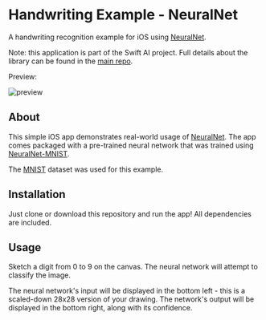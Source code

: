 # Handwriting Example - NeuralNet
A handwriting recognition example for iOS using [NeuralNet](https://github.com/Swift-AI/NeuralNet).

Note: this application is part of the Swift AI project. Full details about the library can be found in the [main repo](https://github.com/Swift-AI/Swift-AI).

Preview:

![preview](https://github.com/Swift-AI/NeuralNet-Handwriting-iOS/blob/master/preview.gif)

## About

This simple iOS app demonstrates real-world usage of [NeuralNet](https://github.com/Swift-AI/NeuralNet). The app comes packaged with a pre-trained neural network that was trained using [NeuralNet-MNIST](https://github.com/Swift-AI/NeuralNet-MNIST).

The [MNIST](http://yann.lecun.com/exdb/mnist/) dataset was used for this example.

## Installation

Just clone or download this repository and run the app! All dependencies are included.

## Usage

Sketch a digit from 0 to 9 on the canvas. The neural network will attempt to classify the image.

The neural network's input will be displayed in the bottom left - this is a scaled-down 28x28 version of your drawing. The network's output will be displayed in the bottom right, along with its confidence.


